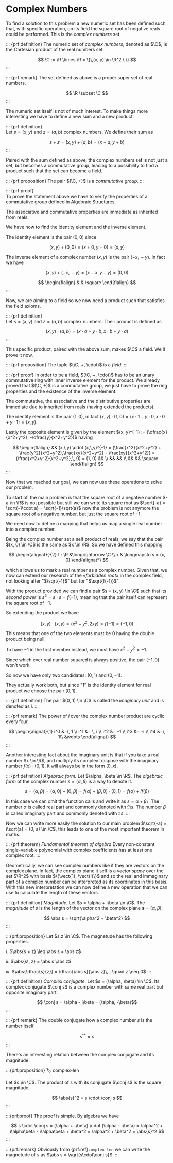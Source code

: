 # Complex Numbers
To find a solution to this problem a new numeric set has been defined such that, with specific operation, on its field the square root of negative reals could be performed.
This is the *complex numbers* set.

::: {prf:definition} 
The numeric set of *complex numbers*, denoted as $\C$, is the Cartesian product of the real numbers set.

$$
\C := \R \times \R = \{\,(x, y) \in \R^2 \,\}
$$
:::

::: {prf:remark}
The set defined as above is a proper super set of real numbers. 

$$
    \R \subset \C 
$$
:::

The numeric set itself is not of much interest. To make things more interesting we have to define a new sum and a new product.

::: {prf:definition}  
Let $s = (x, y)$ and $z = (a, b)$ complex numbers. We define their sum as

$$ 
    s + z = (x, y) + (a, b) = (x + a, \, y + b) 
$$
:::

Paired with the sum defined as above, the complex numbers set is not just a set, but becomes a commutative group, leading to a possibility to find a product such that the set can become a field.

::: {prf:proposition} 
The pair $(\C, +)$ is a *commutative group*.
:::

::: {prf:proof}  
To prove the statement above we have to verify the properties of a commutative group defined in Algebraic Structures.

The associative and commutative properties are immediate as inherited from reals.

We have now to find the identity element and the inverse element.

The identity element is the pair $(0, \, 0)$ since 

$$
(x,\,y) + (0,\,0) = (x + 0,\, y + 0) = (x,\,y)
$$

The inverse element of a complex number $(x,\,y)$ is the pair $(-x,\,-y)$. In fact we have 

$$
    (x,\,y) + (-x,\,-y) = (x - x,\, y - y) = (0,\,0)
$$

$$ 
\begin{flalign} & & \square \end{flalign}
$$
:::

Now, we are aiming to a field so we now need a product such that satisfies the field axioms.

::: {prf:definition}  
Let $s = (x, y)$ and $z = (a, b)$ complex numbers. Their product is defined as

$$ (x,\,y) \cdot (a,\,b) = (x \cdot a - y \cdot b, x \cdot b + y \cdot a) $$
:::

This specific product, paired with the above sum, makes $\C$ a field. We'll prove it now.

::: {prf:proposition} 
The tuple $(\C, +, \cdot)$ is a *field*.
:::

::: {prf:proof}  In order to be a field, $(\C, +, \cdot)$ has to be an unary commutative ring with inner inverse element for the product. We already proved that $(\C, +)$ is a commutative group, we just have to prove the ring properties and the existence of the inverse element.

The commutative, the associative and the distributive properties are immediate due to inherited from reals (having extended the products).

The identity element is the pair $(1, 0)$, in fact $(x, y) \cdot (1, 0) = (x \cdot 1 - y \cdot 0,\, x \cdot 0 + y \cdot 1) = (x, y)$.

Lastly the opposite element is given by the element $(x, y)^{-1} := (\dfrac{x}{x^2+y^2}, -\dfrac{y}{x^2+y^2})$ having

$$ \begin{flalign} && (x,\,y) \cdot (x,\,y)^{-1} = (\frac{x^2}{x^2+y^2} + \frac{y^2}{x^2+y^2},\frac{xy}{x^2+y^2} - \frac{xy}{x^2+y^2}) = (\frac{x^2+y^2}{x^2+y^2},\, 0) = (1, 0) && \\ && && \\ && && \square  \end{flalign} $$
:::

Now that we reached our goal, we can now use these operations to solve our problem.

To start of, the main problem is that the square root of a negative number $-a \in \R$ is not possible but still we can write its square root as $\sqrt{-a} = \sqrt{-1\cdot a} = \sqrt{-1}\sqrt{a}$ now the problem is not anymore the square root of a negative number, but just the square root of $-1$.

We need now to define a mapping that helps us map a single real number into a complex number.

Being the complex number set a self product of reals, we say that the pair $(x, 0) \in \C$ is the same as $x \in \R$. So we have defined this mapping

$$
\begin{alignat*}{2}
f : \R &\longrightarrow \C \\
 x & \longmapsto s = (x, 0)
\end{alignat*}
$$

which allows us to mark a real number as a complex number. Given that, we now can extend our research of the «*forbidden root*» in the complex field, not looking after "$\sqrt{-1}$" but for "$\sqrt{f(-1)}$".

With the product provided we can find a pair $s = (x, y) \in \C$ such that its *second power* is $s^2 = s \cdot s = f(-1)$, meaning that the pair itself can represent the square root of $-1$.

So extending the product we have

$$
(x, y) \cdot (x, y) = (x^2 - y^2, \, 2xy) = f(-1) = (-1, 0)
$$

This means that one of the two elements must be $0$ having the double product being null.

To have $-1$ in the first member instead, we must have $x^2 - y^2 = -1$.

Since which ever real number squared is always positive, the pair $(-1, 0)$ won't work.

So now we have only two candidates: $(0, 1)$ and $(0, -1)$.

They actually work both, but since "$1$" is the identity element for real product we choose the pair $(0, 1)$.

::: {prf:definition} 
The pair $(0, 1) \in \C$ is called the *imaginary unit* and is denoted as $i$.
:::

::: {prf:remark}
The power of $i$ over the complex number product are cyclic every four.

$$ \begin{alignat}{1} i^0 &=\, 1 \\ i^1 &= \, i \\ i^2 &= -1 \\ i^3 &= -i  \\ i^4 &=\, 1\\ &\vdots \end{alignat} $$
:::

Another interesting fact about the imaginary unit is that if you take a real number $x \in \R$, and multiply its complex traspose with the imaginary number $f(x) \cdot (0, 1)$, it will always be in the form $(0, x)$.

::: {prf:definition} *Algebraic form.*
Let $\alpha, \beta \in \R$. The *algebraic form* of the complex number $s = (\alpha, \beta)$ is a way to denote it.

$$ s = (\alpha, \, \beta) = (\alpha, 0) + (0, \beta) = f(\alpha) + (\beta, 0) \cdot (0, 1) = f(\alpha) + if(\beta) $$

In this case we can omit the function calls and write it as $s = \alpha + \beta\, i$.
The number $\alpha$ is called real part and commonly denoted with $\Re s$.
The number $\beta$ is called imaginary part and commonly denoted with $\Im s$.
:::

Now we can write more easily the solution to our main problem $\sqrt{-a} = i\sqrt{a} = (0, a) \in \C$, this leads to one of the most important theorem in maths.

::: {prf:theorem} *Fundamental theorem of algebra*
Every non-constant single-variable polynomial with complex coefficients has at least one complex root.
:::

Geometrically, we can see complex numbers like if they are vectors on the complex plane. In fact, the complex plane it self is a *vector space* over the set $\R^2$ with basis $\{\vect{1}, \vect{i}\}$ and so the real and immaginary part of a complex number can be interpreted as its coordinates in this basis.
With this new interpretation we can now define a new operation that we can use to calculate the length of these vectors.

::: {prf:definition} *Magnitude.*
Let $s = \alpha + i\beta \in \C$. The *magnitude* of $s$ is the length of the vector on the complex plane $\mathbf s =(\alpha, \beta)$.

$$
\abs s = \sqrt{\alpha^2 + \beta^2}
$$
:::

:::{prf:proposition}
Let $s,z \in \C$. The magnetude has the following properties.

*i*. $\abs{s + z} \leq \abs s + \abs z$ 

*ii*. $\abs{s\, z} = \abs s \abs z$

*iii*. $\abs{\dfrac{s}{z}} = \dfrac{\abs s}{\abs z}\, , \quad z \neq 0$
:::

::: {prf:definition} *Complex conjugate.*
Let $s = (\alpha, \beta) \in \C$. Its complex conjugate $\conj s$ is a complex number with same real part but opposite imaginary part.

$$ \conj s = \alpha - i\beta = (\alpha, -\beta)$$
:::

::: {prf:remark} 
The double conjugate how a complex number $s$ is the number itself.

$$
s^{**} = s
$$
:::

There's an interesting relation between the complex conjugate and its magnitude.

:::{prf:proposition}
:label: complex-len

Let $s \in \C$. The product of $s$ with its conjugate $\conj s$ is the square magnitude.

$$
\abs{s}^2 = s \cdot \conj s
$$
:::

:::{prf:proof}
The proof is simple. By algebra we have

$$
s \cdot \conj s = (\alpha + i\beta) \cdot (\alpha - i\beta) = \alpha^2 + i\alpha\beta - i\alpha\beta + \beta^2 = \alpha^2 + \beta^2 = \abs{s}^2
$$
:::

:::{prf:remark}
Obviously from {prf:ref}`complex-len` we can write the magnetude of $s$ as $\abs s = \sqrt{s\cdot\conj s}$.
:::
